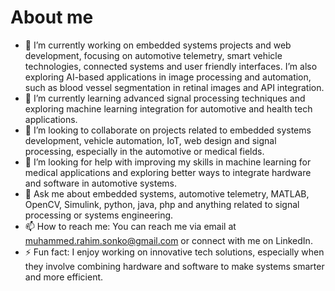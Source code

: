 # About me


- 🔭 I’m currently working on embedded systems projects and web development, focusing on automotive telemetry, smart vehicle technologies, connected systems and user friendly interfaces. I’m also exploring AI-based applications in image processing and automation, such as blood vessel segmentation in retinal images and API integration.
- 🌱 I’m currently learning advanced signal processing techniques and exploring machine learning integration for automotive and health tech applications.
- 👯 I’m looking to collaborate on projects related to embedded systems development, vehicle automation, IoT, web design and signal processing, especially in the automotive or medical fields.
- 🤔 I’m looking for help with improving my skills in machine learning for medical applications and exploring better ways to integrate hardware and software in automotive systems.
- 💬 Ask me about embedded systems, automotive telemetry, MATLAB, OpenCV, Simulink, python, java, php and anything related to signal processing or systems engineering.
- 📫 How to reach me: You can reach me via email at muhammed.rahim.sonko@gmail.com or connect with me on LinkedIn.
- ⚡ Fun fact: I enjoy working on innovative tech solutions, especially when they involve combining hardware and software to make systems smarter and more efficient.
